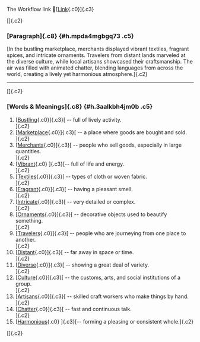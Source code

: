 The Workflow link
👏[[Link](https://www.google.com/url?q=http://www.google.com&sa=D&source=editors&ust=1760913535677762&usg=AOvVaw2t7pMK0SZFrkYEbFvL9Fo7){.c0}]{.c3}

[]{.c2}

### [Paragraph]{.c8} {#h.mpda4mgbgq73 .c5}

[In the bustling marketplace, merchants displayed vibrant textiles,
fragrant spices, and intricate ornaments. Travelers from distant lands
marveled at the diverse culture, while local artisans showcased their
craftsmanship. The air was filled with animated chatter, blending
languages from across the world, creating a lively yet harmonious
atmosphere.]{.c2}

------------------------------------------------------------------------

[]{.c2}

### [Words & Meanings]{.c8} {#h.3aalkbh4jm0b .c5}

1.  [[Bustling](https://www.google.com/url?q=http://www.google.com&sa=D&source=editors&ust=1760913535679026&usg=AOvVaw0CXZFjYdsD1yjHu-v-UCmt){.c0}]{.c3}[ --
    full of lively activity.\
    ]{.c2}
2.  [[Marketplace](https://www.google.com/url?q=http://www.google.com&sa=D&source=editors&ust=1760913535679260&usg=AOvVaw11z5RuPLUafenOcQH0yXB2){.c0}]{.c3}[ --
    a place where goods are bought and sold.\
    ]{.c2}
3.  [[Merchants](https://www.google.com/url?q=http://www.google.com&sa=D&source=editors&ust=1760913535679485&usg=AOvVaw19a3WTeNiRMXstNzy4VhKP){.c0}]{.c3}[ --
    people who sell goods, especially in large quantities.\
    ]{.c2}
4.  [[Vibrant](https://www.google.com/url?q=http://www.google.com&sa=D&source=editors&ust=1760913535679722&usg=AOvVaw0JPAl2Yxoj7K4kPOqGoPTd){.c0}
    ]{.c3}[-- full of life and energy.\
    ]{.c2}
5.  [[Textiles](https://www.google.com/url?q=http://www.google.com&sa=D&source=editors&ust=1760913535679967&usg=AOvVaw0YvP30oeIpDa2UtoFmqP1s){.c0}]{.c3}[ --
    types of cloth or woven fabric.\
    ]{.c2}
6.  [[Fragrant](https://www.google.com/url?q=http://www.google.com&sa=D&source=editors&ust=1760913535680197&usg=AOvVaw1fhqSGo_m8oFhY0b0sWXtk){.c0}]{.c3}[ --
    having a pleasant smell.\
    ]{.c2}
7.  [[Intricate](https://www.google.com/url?q=http://www.google.com&sa=D&source=editors&ust=1760913535680406&usg=AOvVaw3RoxYkr3Dn2ZUzSlN6_5ir){.c0}]{.c3}[ --
    very detailed or complex.\
    ]{.c2}
8.  [[Ornaments](https://www.google.com/url?q=http://www.google.com&sa=D&source=editors&ust=1760913535680614&usg=AOvVaw0JL_dbqMXTF6yWmVHk5Mzz){.c0}]{.c3}[ --
    decorative objects used to beautify something.\
    ]{.c2}
9.  [[Travelers](https://www.google.com/url?q=http://www.google.com&sa=D&source=editors&ust=1760913535680848&usg=AOvVaw0oXtkdYD4ENvq9wgqIpMDa){.c0}]{.c3}[ --
    people who are journeying from one place to another.\
    ]{.c2}
10. [[Distant](https://www.google.com/url?q=http://www.google.com&sa=D&source=editors&ust=1760913535681076&usg=AOvVaw2cjUsV-2BY6prQMb6iJx6j){.c0}]{.c3}[ --
    far away in space or time.\
    ]{.c2}
11. [[Diverse](https://www.google.com/url?q=http://www.google.com&sa=D&source=editors&ust=1760913535681254&usg=AOvVaw0E_Xhsr55K5Sx4OccST4GY){.c0}]{.c3}[ --
    showing a great deal of variety.\
    ]{.c2}
12. [[Culture](https://www.google.com/url?q=http://www.google.com&sa=D&source=editors&ust=1760913535681442&usg=AOvVaw0XbA6CWINSJwVPhJUVEQLp){.c0}]{.c3}[ --
    the customs, arts, and social institutions of a group.\
    ]{.c2}
13. [[Artisans](https://www.google.com/url?q=http://www.google.com&sa=D&source=editors&ust=1760913535681681&usg=AOvVaw1Ijpejhm4i9MjxUsZAxRKE){.c0}]{.c3}[ --
    skilled craft workers who make things by hand.\
    ]{.c2}
14. [[Chatter](https://www.google.com/url?q=http://www.google.com&sa=D&source=editors&ust=1760913535681897&usg=AOvVaw3C45ETVLXw-CslIhneTXcZ){.c0}]{.c3}[ --
    fast and continuous talk.\
    ]{.c2}
15. [[Harmonious](https://www.google.com/url?q=http://www.google.com&sa=D&source=editors&ust=1760913535682107&usg=AOvVaw2KQFJtNbMCu6PdywMmV8-m){.c0}
    ]{.c3}[-- forming a pleasing or consistent whole.]{.c2}

[]{.c2}
